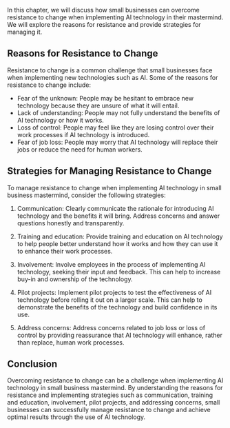 
In this chapter, we will discuss how small businesses can overcome resistance to change when implementing AI technology in their mastermind. We will explore the reasons for resistance and provide strategies for managing it.

Reasons for Resistance to Change
--------------------------------

Resistance to change is a common challenge that small businesses face when implementing new technologies such as AI. Some of the reasons for resistance to change include:

* Fear of the unknown: People may be hesitant to embrace new technology because they are unsure of what it will entail.
* Lack of understanding: People may not fully understand the benefits of AI technology or how it works.
* Loss of control: People may feel like they are losing control over their work processes if AI technology is introduced.
* Fear of job loss: People may worry that AI technology will replace their jobs or reduce the need for human workers.

Strategies for Managing Resistance to Change
--------------------------------------------

To manage resistance to change when implementing AI technology in small business mastermind, consider the following strategies:

1. Communication: Clearly communicate the rationale for introducing AI technology and the benefits it will bring. Address concerns and answer questions honestly and transparently.

2. Training and education: Provide training and education on AI technology to help people better understand how it works and how they can use it to enhance their work processes.

3. Involvement: Involve employees in the process of implementing AI technology, seeking their input and feedback. This can help to increase buy-in and ownership of the technology.

4. Pilot projects: Implement pilot projects to test the effectiveness of AI technology before rolling it out on a larger scale. This can help to demonstrate the benefits of the technology and build confidence in its use.

5. Address concerns: Address concerns related to job loss or loss of control by providing reassurance that AI technology will enhance, rather than replace, human work processes.

Conclusion
----------

Overcoming resistance to change can be a challenge when implementing AI technology in small business mastermind. By understanding the reasons for resistance and implementing strategies such as communication, training and education, involvement, pilot projects, and addressing concerns, small businesses can successfully manage resistance to change and achieve optimal results through the use of AI technology.
